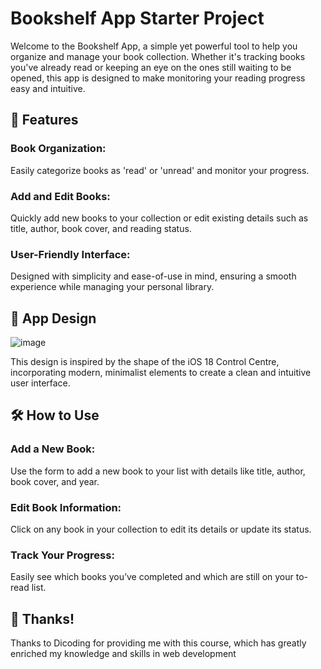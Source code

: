 # Bookshelf App Starter Project
Welcome to the Bookshelf App, a simple yet powerful tool to help you organize and manage your book collection. Whether it's tracking books you've already read or keeping an eye on the ones still waiting to be opened, this app is designed to make monitoring your reading progress easy and intuitive.

## 🚀 Features

### Book Organization:  
Easily categorize books as 'read' or 'unread' and monitor your progress.
### Add and Edit Books: 
Quickly add new books to your collection or edit existing details such as title, author, book cover, and reading status.
### User-Friendly Interface: 
Designed with simplicity and ease-of-use in mind, ensuring a smooth experience while managing your personal library.

## 📱 App Design
![image](https://github.com/user-attachments/assets/74ef44a9-107b-424e-8855-96cde813d381)

This design is inspired by the shape of the iOS 18 Control Centre, incorporating modern, minimalist elements to create a clean and intuitive user interface.


## 🛠️ How to Use
### Add a New Book: 
Use the form to add a new book to your list with details like title, author, book cover, and year.
### Edit Book Information:
Click on any book in your collection to edit its details or update its status.
### Track Your Progress: 
Easily see which books you’ve completed and which are still on your to-read list.

## 💜 Thanks!

Thanks to Dicoding for providing me with this course, which has greatly enriched my knowledge and skills in web development
